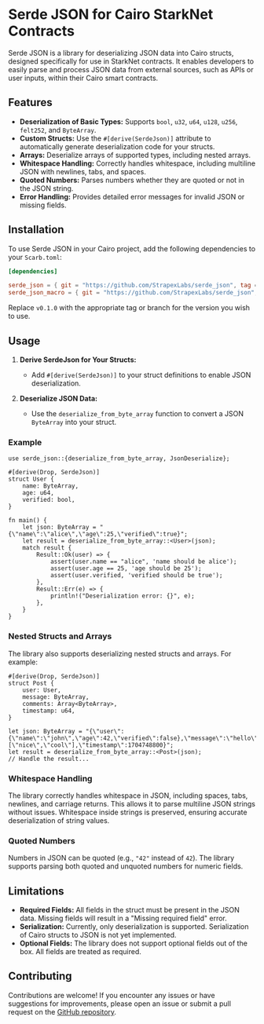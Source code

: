 # Serde JSON for Cairo StarkNet Contracts

Serde JSON is a library for deserializing JSON data into Cairo structs, designed specifically for use in StarkNet contracts. It enables developers to easily parse and process JSON data from external sources, such as APIs or user inputs, within their Cairo smart contracts.

## Features

- **Deserialization of Basic Types:** Supports `bool`, `u32`, `u64`, `u128`, `u256`, `felt252`, and `ByteArray`.
- **Custom Structs:** Use the `#[derive(SerdeJson)]` attribute to automatically generate deserialization code for your structs.
- **Arrays:** Deserialize arrays of supported types, including nested arrays.
- **Whitespace Handling:** Correctly handles whitespace, including multiline JSON with newlines, tabs, and spaces.
- **Quoted Numbers:** Parses numbers whether they are quoted or not in the JSON string.
- **Error Handling:** Provides detailed error messages for invalid JSON or missing fields.

## Installation

To use Serde JSON in your Cairo project, add the following dependencies to your `Scarb.toml`:

```toml
[dependencies]

serde_json = { git = "https://github.com/StrapexLabs/serde_json", tag = "v0.1.1" }
serde_json_macro = { git = "https://github.com/StrapexLabs/serde_json", tag = "v0.1.1" }

```

Replace `v0.1.0` with the appropriate tag or branch for the version you wish to use.

## Usage

1. **Derive SerdeJson for Your Structs:**
   - Add `#[derive(SerdeJson)]` to your struct definitions to enable JSON deserialization.

2. **Deserialize JSON Data:**
   - Use the `deserialize_from_byte_array` function to convert a JSON `ByteArray` into your struct.

### Example

```cairo
use serde_json::{deserialize_from_byte_array, JsonDeserialize};

#[derive(Drop, SerdeJson)]
struct User {
    name: ByteArray,
    age: u64,
    verified: bool,
}

fn main() {
    let json: ByteArray = "{\"name\":\"alice\",\"age\":25,\"verified\":true}";
    let result = deserialize_from_byte_array::<User>(json);
    match result {
        Result::Ok(user) => {
            assert(user.name == "alice", 'name should be alice');
            assert(user.age == 25, 'age should be 25');
            assert(user.verified, 'verified should be true');
        },
        Result::Err(e) => {
            println!("Deserialization error: {}", e);
        },
    }
}
```

### Nested Structs and Arrays

The library also supports deserializing nested structs and arrays. For example:

```cairo
#[derive(Drop, SerdeJson)]
struct Post {
    user: User,
    message: ByteArray,
    comments: Array<ByteArray>,
    timestamp: u64,
}

let json: ByteArray = "{\"user\":{\"name\":\"john\",\"age\":42,\"verified\":false},\"message\":\"hello\",\"comments\":[\"nice\",\"cool\"],\"timestamp\":1704748800}";
let result = deserialize_from_byte_array::<Post>(json);
// Handle the result...
```

### Whitespace Handling

The library correctly handles whitespace in JSON, including spaces, tabs, newlines, and carriage returns. This allows it to parse multiline JSON strings without issues. Whitespace inside strings is preserved, ensuring accurate deserialization of string values.

### Quoted Numbers

Numbers in JSON can be quoted (e.g., `"42"` instead of `42`). The library supports parsing both quoted and unquoted numbers for numeric fields.

## Limitations

- **Required Fields:** All fields in the struct must be present in the JSON data. Missing fields will result in a "Missing required field" error.
- **Serialization:** Currently, only deserialization is supported. Serialization of Cairo structs to JSON is not yet implemented.
- **Optional Fields:** The library does not support optional fields out of the box. All fields are treated as required.

## Contributing

Contributions are welcome! If you encounter any issues or have suggestions for improvements, please open an issue or submit a pull request on the [GitHub repository](https://github.com/StrapexLabs/serde_json).